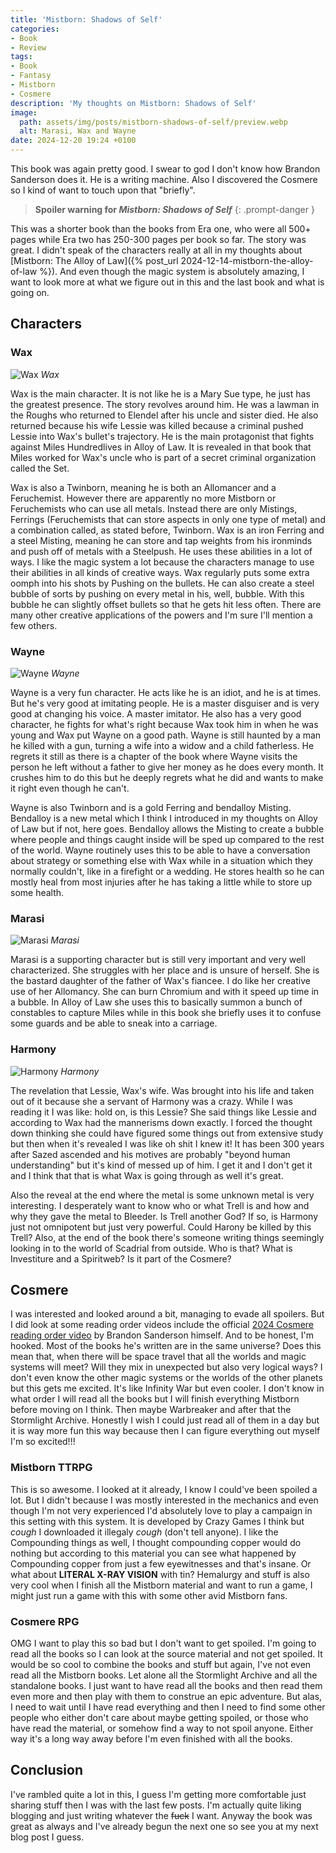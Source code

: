 ```yaml
---
title: 'Mistborn: Shadows of Self'
categories:
- Book
- Review
tags:
- Book
- Fantasy
- Mistborn
- Cosmere
description: 'My thoughts on Mistborn: Shadows of Self'
image:
  path: assets/img/posts/mistborn-shadows-of-self/preview.webp
  alt: Marasi, Wax and Wayne
date: 2024-12-20 19:24 +0100
---
```

This book was again pretty good. I swear to god I don't know how Brandon Sanderson does it. He is a writing machine. Also I discovered the Cosmere so I kind of want to touch upon that "briefly".

> **Spoiler warning for *Mistborn: Shadows of Self***
{: .prompt-danger }

This was a shorter book than the books from Era one, who were all 500+ pages while Era two has 250-300 pages per book so far. The story was great. I didn't speak of the characters really at all in my thoughts about [Mistborn: The Alloy of Law]({% post_url 2024-12-14-mistborn-the-alloy-of-law %}). And even though the magic system is absolutely amazing, I want to look more at what we figure out in this and the last book and what is going on.

## Characters

### Wax

![Wax](/assets/img/posts/mistborn-shadows-of-self/wax.jpg)
_Wax_

Wax is the main character. It is not like he is a Mary Sue type, he just has the greatest presence. The story revolves around him. He was a lawman in the Roughs who returned to Elendel after his uncle and sister died. He also returned because his wife Lessie was killed because a criminal pushed Lessie into Wax's bullet's trajectory. He is the main protagonist that fights against Miles Hundredlives in Alloy of Law. It is revealed in that book that Miles worked for Wax's uncle who is part of a secret criminal organization called the Set.

Wax is also a Twinborn, meaning he is both an Allomancer and a Feruchemist. However there are apparently no more Mistborn or Feruchemists who can use all metals. Instead there are only Mistings, Ferrings (Feruchemists that can store aspects in only one type of metal) and a combination called, as stated before, Twinborn. Wax is an iron Ferring and a steel Misting, meaning he can store and tap weights from his ironminds and push off of metals with a Steelpush. He uses these abilities in a lot of ways. I like the magic system a lot because the characters manage to use their abilities in all kinds of creative ways. Wax regularly puts some extra oomph into his shots by Pushing on the bullets. He can also create a steel bubble of sorts by pushing on every metal in his, well, bubble. With this bubble he can slightly offset bullets so that he gets hit less often. There are many other creative applications of the powers and I'm sure I'll mention a few others.

### Wayne

![Wayne](/assets/img/posts/mistborn-shadows-of-self/wayne.jpg)
_Wayne_

Wayne is a very fun character. He acts like he is an idiot, and he is at times. But he's very good at imitating people. He is a master disguiser and is very good at changing his voice. A master imitator. He also has a very good character, he fights for what's right because Wax took him in when he was young and Wax put Wayne on a good path. Wayne is still haunted by a man he killed with a gun, turning a wife into a widow and a child fatherless. He regrets it still as there is a chapter of the book where Wayne visits the person he left without a father to give her money as he does every month. It crushes him to do this but he deeply regrets what he did and wants to make it right even though he can't.

Wayne is also Twinborn and is a gold Ferring and bendalloy Misting. Bendalloy is a new metal which I think I introduced in my thoughts on Alloy of Law but if not, here goes. Bendalloy allows the Misting to create a bubble where people and things caught inside will be sped up compared to the rest of the world. Wayne routinely uses this to be able to have a conversation about strategy or something else with Wax while in a situation which they normally couldn't, like in a firefight or a wedding. He stores health so he can mostly heal from most injuries after he has taking a little while to store up some health.

### Marasi

![Marasi](/assets/img/posts/mistborn-shadows-of-self/marasi.jpg)
_Marasi_

Marasi is a supporting character but is still very important and very well characterized. She struggles with her place and is unsure of herself. She is the bastard daughter of the father of Wax's fiancee. I do like her creative use of her Allomancy. She can burn Chromium and with it speed up time in a bubble. In Alloy of Law she uses this to basically summon a bunch of constables to capture Miles while in this book she briefly uses it to confuse some guards and be able to sneak into a carriage.

### Harmony

![Harmony](/assets/img/posts/mistborn-shadows-of-self/harmony.jpg)
_Harmony_

The revelation that Lessie, Wax's wife. Was brought into his life and taken out of it because she a servant of Harmony was a crazy. While I was reading it I was like: hold on, is this Lessie? She said things like Lessie and according to Wax had the mannerisms down exactly. I forced the thought down thinking she could have figured some things out from extensive study but then when it's revealed I was like oh shit I knew it! It has been 300 years after Sazed ascended and his motives are probably "beyond human understanding" but it's kind of messed up of him. I get it and I don't get it and I think that that is what Wax is going through as well it's great.

Also the reveal at the end where the metal is some unknown metal is very interesting. I desperately want to know who or what Trell is and how and why they gave the metal to Bleeder. Is Trell another God? If so, is Harmony just not omnipotent but just very powerful. Could Harony be killed by this Trell? Also, at the end of the book there's someone writing things seemingly looking in to the world of Scadrial from outside. Who is that? What is Investiture and a Spiritweb? Is it part of the Cosmere?

## Cosmere

I was interested and looked around a bit, managing to evade all spoilers. But I did look at some reading order videos include the official [2024 Cosmere reading order video](https://www.youtube.com/watch?v=0mC8dsQJK7w&t=161s&pp=ygUVY29zbWVyZSByZWFkaW5nIG9yZGVy) by Brandon Sanderson himself. And to be honest, I'm hooked. Most of the books he's written are in the same universe? Does this mean that, when there will be space travel that all the worlds and magic systems will meet? Will they mix in unexpected but also very logical ways? I don't even know the other magic systems or the worlds of the other planets but this gets me excited. It's like Infinity War but even cooler. I don't know in what order I will read all the books but I will finish everything Mistborn before moving on I think. Then maybe Warbreaker and after that the Stormlight Archive. Honestly I wish I could just read all of them in a day but it is way more fun this way because then I can figure everything out myself I'm so excited!!!

### Mistborn TTRPG

This is so awesome. I looked at it already, I know I could've been spoiled a lot. But I didn't because I was mostly interested in the mechanics and even though I'm not very experienced I'd absolutely love to play a campaign in this setting with this system. It is developed by Crazy Games I think but *cough* I downloaded it illegaly *cough* (don't tell anyone). I like the Compounding things as well, I thought compounding copper would do nothing but according to this material you can see what happened by Compounding copper from just a few eyewitnesses and that's insane. Or what about **LITERAL X-RAY VISION** with tin? Hemalurgy and stuff is also very cool when I finish all the Mistborn material and want to run a game, I might just run a game with this with some other avid Mistborn fans.

### Cosmere RPG

OMG I want to play this so bad but I don't want to get spoiled. I'm going to read all the books so I can look at the source material and not get spoiled. It would be so cool to combine the books and stuff but again, I've not even read all the Mistborn books. Let alone all the Stormlight Archive and all the standalone books. I just want to have read all the books and then read them even more and then play with them to construe an epic adventure. But alas, I need to wait until I have read everything and then I need to find some other people who either don't care about maybe getting spoiled, or those who have read the material, or somehow find a way to not spoil anyone. Either way it's a long way away before I'm even finished with all the books.

## Conclusion

I've rambled quite a lot in this, I guess I'm getting more comfortable just sharing stuff then I was with the last few posts. I'm actually quite liking blogging and just writing whatever the ~~fuck~~ I want. Anyway the book was great as always and I've already begun the next one so see you at my next blog post I guess.
